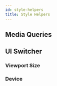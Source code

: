 ```yaml
---
id: style-helpers
title: Style Helpers
---
```


## Media Queries

## UI Switcher

### Viewport Size

### Device
